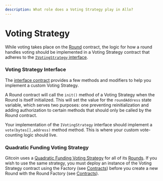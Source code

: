 ```yaml
---
description: What role does a Voting Strategy play in Allo?
---
```


# Voting Strategy

While voting takes place on the [Round](round.md) contract, the logic for how a round handles voting should be implemented in a Voting Strategy contract that adheres to the [`IVotingStrategy` interface](https://github.com/gitcoinco/grants-round/blob/main/packages/contracts/contracts/votingStrategy/IVotingStrategy.sol).

### Voting Strategy Interface

The [interface contract](https://github.com/gitcoinco/grants-round/blob/main/packages/contracts/contracts/votingStrategy/IVotingStrategy.sol) provides a few methods and modifiers to help you implement a custom Voting Strategy.

A Round contract will call the `init()` method of a Voting Strategy when the Round is itself initialized. This will set the value for the `roundAddress` state variable, which serves two purposes: one preventing reinitialization and adding authorization to certain methods that should only be called by the Round contract.

Your implementation of the `IVotingStrategy` interface should implement a `vote(bytes[],address)` method method. This is where your custom vote-counting logic should live.

### **Quadratic Funding Voting Strategy**

Gitcoin uses a [Quadratic Funding Voting Strategy](https://github.com/gitcoinco/grants-round/blob/main/packages/contracts/contracts/votingStrategy/QuadraticFundingStrategy/QuadraticFundingVotingStrategyImplementation.sol) for all of its [Rounds](round.md). If you wish to use the same strategy, you must deploy an instance of the Voting Strategy contract using the Factory (see [Contracts](../getting-started/contracts.md)) before you create a new Round with the Round Factory (see [Contracts](../getting-started/contracts.md)).
